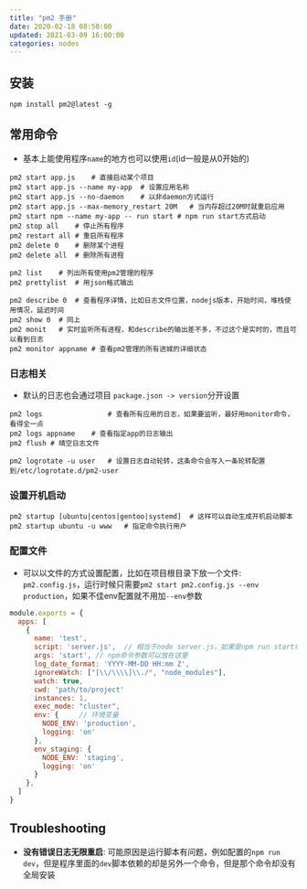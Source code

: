 ```yaml
---
title: "pm2 手册"
date: 2020-02-18 08:50:00
updated: 2021-03-09 16:00:00
categories: nodes
---
```


## 安装

```shell
npm install pm2@latest -g
```

## 常用命令

- 基本上能使用程序`name`的地方也可以使用`id`(id一般是从0开始的)

```shell
pm2 start app.js	# 直接启动某个项目
pm2 start app.js --name my-app	# 设置应用名称
pm2 start app.js --no-daemon	# 以非daemon方式运行
pm2 start app.js --max-memory_restart 20M	# 当内存超过20M时就重启应用
pm2 start npm --name my-app -- run start # npm run start方式启动
pm2 stop all	# 停止所有程序
pm2 restart all	# 重启所有程序
pm2 delete 0	# 删除某个进程
pm2 delete all	# 删除所有进程

pm2 list	# 列出所有使用pm2管理的程序
pm2 prettylist	# 用json格式输出

pm2 describe 0	# 查看程序详情，比如日志文件位置，nodejs版本，开始时间，堆栈使用情况，延迟时间
pm2 show 0	# 同上
pm2 monit	# 实时监听所有进程，和describe的输出差不多，不过这个是实时的，而且可以看到日志
pm2 monitor appname	# 查看pm2管理的所有进城的详细状态
```

<!--more-->

### 日志相关

- 默认的日志也会通过项目 `package.json -> version`分开设置

```shell
pm2 logs				# 查看所有应用的日志，如果要监听，最好用monitor命令，看得全一点
pm2 logs appname	# 查看指定app的日志输出
pm2 flush # 晴空日志文件

pm2 logrotate -u user	# 设置日志自动轮转，这条命令会写入一条轮转配置到/etc/logrotate.d/pm2-user
```

### 设置开机启动

```shell
pm2 startup [ubuntu|centos|gentoo|systemd]	# 这样可以自动生成开机启动脚本
pm2 startup ubuntu -u www	# 指定命令执行用户
```

### 配置文件

- 可以以文件的方式设置配置，比如在项目根目录下放一个文件: `pm2.config.js`，运行时候只需要`pm2 start pm2.config.js --env production`，如果不佳env配置就不用加`--env`参数

```javascript
module.exports = {
  apps: [
    {
      name: 'test',
      script: 'server.js',	// 相当于node server.js，如果是npm run start命令，那么script就写npm，args里面放start
      args: 'start', // npm命令参数可以放在这里
      log_date_format: 'YYYY-MM-DD HH:mm Z',
      ignoreWatch: ["[\\/\\\\]\\./", "node_modules"],
      watch: true,
      cwd: 'path/to/project'
      instances: 1,
      exec_mode: "cluster",
      env: {	 // 环境变量
        NODE_ENV: 'production',
        logging: 'on'
      },
      env_staging: {
        NODE_ENV: 'staging',
        logging: 'on'
      }
    },
  ]
}
```

## Troubleshooting

- **没有错误日志无限重启**: 可能原因是运行脚本有问题，例如配置的`npm run dev`，但是程序里面的`dev`脚本依赖的却是另外一个命令，但是那个命令却没有全局安装

